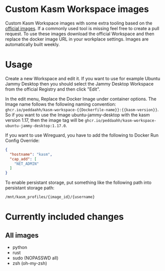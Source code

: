 # Custom Kasm Workspace images
Custom Kasm Workspace images with some extra tooling based on the [official images](https://github.com/kasmtech/workspaces-images). If a commonly used tool is missing feel free to create a pull request. To use these images download the official Workspace and then replace the docker image URL in your workplace settings. Images are automatically built weekly.

# Usage
Create a new Workspace and edit it. If you want to use for example Ubuntu Jammy Desktop then you should select the Jammy Desktop Workspace from the official Registry and then click "Edit".

In the edit menu, Replace the Docker Image under container options. The Image name follows the following naming convention: `ghcr.io/peddaahh/kasm-workspace-{{Dockerfile-name}}:{{kasm-version}}`. So if you want to use the Image ubuntu-jammy-desktop with the 
kasm version 1.17, then the image tag will be `ghcr.io/peddaahh/kasm-workspace-ubuntu-jammy-desktop:1.17.0`.

If you want to use Wireguard, you have to add the following to Docker Run Config Override:
```json
{
  "hostname": "kasm",
  "cap_add": [
    "NET_ADMIN"
  ]
}
```

To enable persistant storage, put something like the following path into persistant storage path:
```
/mnt/kasm_profiles/{image_id}/{username}
```

# Currently included changes
## All images
 - python
 - rust
 - sudo (NOPASSWD all)
 - zsh (oh-my-zsh)

